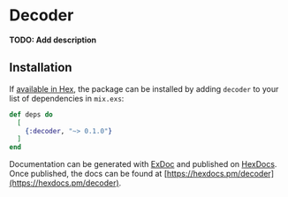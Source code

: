 # Decoder

**TODO: Add description**

## Installation

If [available in Hex](https://hex.pm/docs/publish), the package can be installed
by adding `decoder` to your list of dependencies in `mix.exs`:

```elixir
def deps do
  [
    {:decoder, "~> 0.1.0"}
  ]
end
```

Documentation can be generated with [ExDoc](https://github.com/elixir-lang/ex_doc)
and published on [HexDocs](https://hexdocs.pm). Once published, the docs can
be found at [https://hexdocs.pm/decoder](https://hexdocs.pm/decoder).

